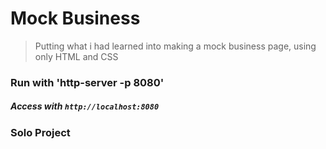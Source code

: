 # Mock Business
> Putting what i had learned into making a mock business page, using only HTML and CSS

### Run with 'http-server -p 8080'  
##### Access with `http://localhost:8080`

### Solo Project